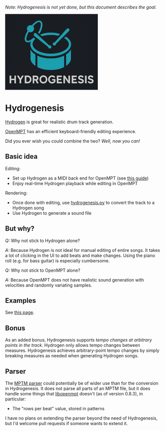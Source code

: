 *Note: Hydrogenesis is not yet done, but this document describes the goal.*

![](./logo.png)

# Hydrogenesis

[Hydrogen](http://hydrogen-music.org) is great for realistic drum track generation.

[OpenMPT](https://openmpt.org) has an efficient keyboard-friendly editing experience.

Did you ever wish you could combine the two? *Well, now you can!*

## Basic idea

Editing:

  * Set up Hydrogen as a MIDI back end for OpenMPT (see [this guide](./doc/playback.md))
  * Enjoy real-time Hydrogen playback while editing in OpenMPT

Rendering:

  * Once done with editing, use [hydrogenesis.py](./src/hydrogenesis.py) to convert the track to a Hydrogen song
  * Use Hydrogen to generate a sound file

## But why?

*Q:* Why not stick to Hydrogen alone?

*A:* Because Hydrogen is not ideal for manual editing of entire songs. It takes a lot of clicking in the UI to add beats and make changes. Using the piano roll (e.g. for bass guitar) is especially cumbersome.

*Q:* Why not stick to OpenMPT alone?

*A:* Because OpenMPT does not have realistic sound generation with velocities and randomly variating samples.

## Examples

See [this page](./doc/examples.md).

## Bonus

As an added bonus, Hydrogenesis supports *tempo changes at arbitrary points in the track*. Hydrogen only allows tempo changes between measures. Hydrogenesis achieves arbitrary-point tempo changes by simply breaking measures as needed when generating Hydrogen songs.

## Parser

The [MPTM parser](./src/mptm_parser.py) could potentially be of wider use than for the conversion in Hydrogenesis. It does not parse all parts of an MPTM file, but it does handle some things that [libopenmpt](https://lib.openmpt.org/libopenmpt/) doesn't (as of version 0.8.3), in particular:

  * The "rows per beat" value, stored in patterns

I have no plans on extending the parser beyond the need of Hydrogenesis, but I'd welcome pull requests if someone wants to extend it.
